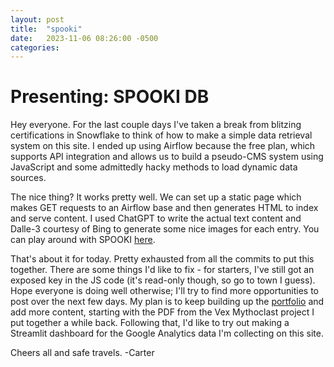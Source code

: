 ```yaml
---
layout: post
title:  "spooki"
date:   2023-11-06 08:26:00 -0500
categories:
---
```


# Presenting: SPOOKI DB

Hey everyone. For the last couple days I've taken a break from blitzing certifications in Snowflake to think of how to make a simple data retrieval system on this site. I ended up using Airflow because the free plan, which supports API integration and allows us to build a pseudo-CMS system using JavaScript and some admittedly hacky methods to load dynamic data sources.

The nice thing? It works pretty well. We can set up a static page which makes GET requests to an Airflow base and then generates HTML to index and serve content. I used ChatGPT to write the actual text content and Dalle-3 courtesy of Bing to generate some nice images for each entry. You can play around with SPOOKI [here](/spooki).

That's about it for today. Pretty exhausted from all the commits to put this together. There are some things I'd like to fix - for starters, I've still got an exposed key in the JS code (it's read-only though, so go to town I guess). Hope everyone is doing well otherwise; I'll try to find more opportunities to post over the next few days. My plan is to keep building up the [portfolio](/projects) and add more content, starting with the PDF from the Vex Mythoclast project I put together a while back. Following that, I'd like to try out making a Streamlit dashboard for the Google Analytics data I'm collecting on this site.

Cheers all and safe travels.
-Carter
